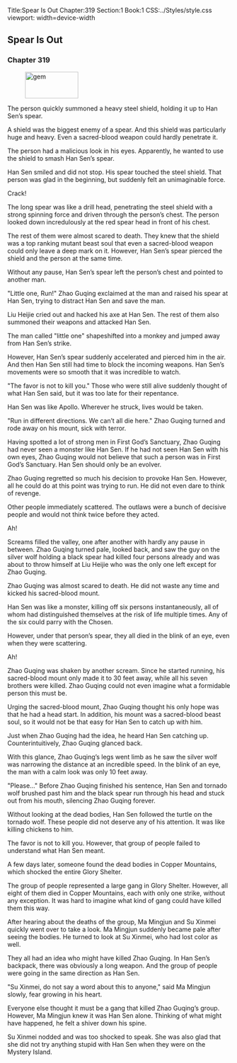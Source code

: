 Title:Spear Is Out 
Chapter:319 
Section:1 
Book:1 
CSS:../Styles/style.css 
viewport: width=device-width
  
## Spear Is Out
### Chapter 319
  
<figure>
	<img src="../Images/gem.gif" alt="gem" id="gem" width="120" height="60" />
</figure>
  

  
The person quickly summoned a heavy steel shield, holding it up to Han Sen’s spear.

A shield was the biggest enemy of a spear. And this shield was particularly huge and heavy. Even a sacred-blood weapon could hardly penetrate it.

The person had a malicious look in his eyes. Apparently, he wanted to use the shield to smash Han Sen’s spear.

Han Sen smiled and did not stop. His spear touched the steel shield. That person was glad in the beginning, but suddenly felt an unimaginable force.

Crack!

The long spear was like a drill head, penetrating the steel shield with a strong spinning force and driven through the person’s chest. The person looked down incredulously at the red spear head in front of his chest.

The rest of them were almost scared to death. They knew that the shield was a top ranking mutant beast soul that even a sacred-blood weapon could only leave a deep mark on it. However, Han Sen’s spear pierced the shield and the person at the same time.

Without any pause, Han Sen’s spear left the person’s chest and pointed to another man.

"Little one, Run!" Zhao Guqing exclaimed at the man and raised his spear at Han Sen, trying to distract Han Sen and save the man.

Liu Heijie cried out and hacked his axe at Han Sen. The rest of them also summoned their weapons and attacked Han Sen.

The man called "little one" shapeshifted into a monkey and jumped away from Han Sen’s strike.

However, Han Sen’s spear suddenly accelerated and pierced him in the air. And then Han Sen still had time to block the incoming weapons. Han Sen’s movements were so smooth that it was incredible to watch.

"The favor is not to kill you." Those who were still alive suddenly thought of what Han Sen said, but it was too late for their repentance.

Han Sen was like Apollo. Wherever he struck, lives would be taken.

"Run in different directions. We can’t all die here." Zhao Guqing turned and rode away on his mount, sick with terror.

Having spotted a lot of strong men in First God’s Sanctuary, Zhao Guqing had never seen a monster like Han Sen. If he had not seen Han Sen with his own eyes, Zhao Guqing would not believe that such a person was in First God’s Sanctuary. Han Sen should only be an evolver.

Zhao Guqing regretted so much his decision to provoke Han Sen. However, all he could do at this point was trying to run. He did not even dare to think of revenge.

Other people immediately scattered. The outlaws were a bunch of decisive people and would not think twice before they acted.

Ah!

Screams filled the valley, one after another with hardly any pause in between. Zhao Guqing turned pale, looked back, and saw the guy on the silver wolf holding a black spear had killed four persons already and was about to throw himself at Liu Heijie who was the only one left except for Zhao Guqing.

Zhao Guqing was almost scared to death. He did not waste any time and kicked his sacred-blood mount.

Han Sen was like a monster, killing off six persons instantaneously, all of whom had distinguished themselves at the risk of life multiple times. Any of the six could parry with the Chosen.

However, under that person’s spear, they all died in the blink of an eye, even when they were scattering.

Ah!

Zhao Guqing was shaken by another scream. Since he started running, his sacred-blood mount only made it to 30 feet away, while all his seven brothers were killed. Zhao Guqing could not even imagine what a formidable person this must be.

Urging the sacred-blood mount, Zhao Guqing thought his only hope was that he had a head start. In addition, his mount was a sacred-blood beast soul, so it would not be that easy for Han Sen to catch up with him.

Just when Zhao Guqing had the idea, he heard Han Sen catching up. Counterintuitively, Zhao Guqing glanced back.

With this glance, Zhao Guqing’s legs went limb as he saw the silver wolf was narrowing the distance at an incredible speed. In the blink of an eye, the man with a calm look was only 10 feet away.

"Please…" Before Zhao Guqing finished his sentence, Han Sen and tornado wolf brushed past him and the black spear run through his head and stuck out from his mouth, silencing Zhao Guqing forever.

Without looking at the dead bodies, Han Sen followed the turtle on the tornado wolf. These people did not deserve any of his attention. It was like killing chickens to him.

The favor is not to kill you. However, that group of people failed to understand what Han Sen meant.

A few days later, someone found the dead bodies in Copper Mountains, which shocked the entire Glory Shelter.

The group of people represented a large gang in Glory Shelter. However, all eight of them died in Copper Mountains, each with only one strike, without any exception. It was hard to imagine what kind of gang could have killed them this way.

After hearing about the deaths of the group, Ma Mingjun and Su Xinmei quickly went over to take a look. Ma Mingjun suddenly became pale after seeing the bodies. He turned to look at Su Xinmei, who had lost color as well.

They all had an idea who might have killed Zhao Guqing. In Han Sen’s backpack, there was obviously a long weapon. And the group of people were going in the same direction as Han Sen.

"Su Xinmei, do not say a word about this to anyone," said Ma Mingjun slowly, fear growing in his heart.

Everyone else thought it must be a gang that killed Zhao Guqing’s group. However, Ma Mingjun knew it was Han Sen alone. Thinking of what might have happened, he felt a shiver down his spine.

Su Xinmei nodded and was too shocked to speak. She was also glad that she did not try anything stupid with Han Sen when they were on the Mystery Island.